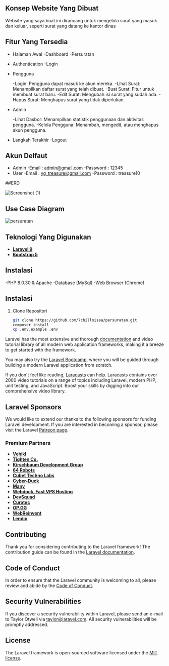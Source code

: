 ## Konsep Website Yang Dibuat

Website yang saya buat ini dirancang untuk mengelola surat yang masuk dan keluar, seperti surat yang datang ke kantor dinas

## Fitur Yang Tersedia

* Halaman Awal
      -Dashboard
      -Persuratan

* Authentication
      -Login
  
* Pengguna

    -Login: Pengguna dapat masuk ke akun mereka.
    -Lihat Surat: Menampilkan daftar surat yang telah dibuat.
    -Buat Surat: Fitur untuk membuat surat baru.
    -Edit Surat: Mengubah isi surat yang sudah ada.
    -Hapus Surat: Menghapus surat yang tidak diperlukan.
  
* Admin

    -Lihat Dasbor: Menampilkan statistik penggunaan dan aktivitas pengguna.
    -Kelola Pengguna: Menambah, mengedit, atau menghapus akun pengguna.

* Langkah Terakhir
    -Logout

## Akun Delfaut

* Admin
    -Email : admin@gmail.com
    -Password : 12345
* User
    -Email : yg_treasure@gmail.com
    -Password : treasure10

##ERD

![Screenshot (1)](https://github.com/user-attachments/assets/48ec5a62-c133-43d9-ae12-d8ee78a7630a)

## Use Case Diagram

![persuratan](https://github.com/user-attachments/assets/c1187063-0b62-41b8-9272-51645e59d2b4)


## Teknologi Yang Digunakan

- **[Laravel 9](https://laravel.com/)**
- **[Bootstrap 5](https://getbootstrap.com/)**

## Instalasi

-PHP 8.0.30 & Apache
-Database (MySql)
-Web Browser (Chrome)

## Instalasi

1. Clone Repositori
   ```bash
   git clone https://github.com/7chillnisaa/persuratan.git
   composer install
   cp .env.example .env

Laravel has the most extensive and thorough [documentation](https://laravel.com/docs) and video tutorial library of all modern web application frameworks, making it a breeze to get started with the framework.

You may also try the [Laravel Bootcamp](https://bootcamp.laravel.com), where you will be guided through building a modern Laravel application from scratch.

If you don't feel like reading, [Laracasts](https://laracasts.com) can help. Laracasts contains over 2000 video tutorials on a range of topics including Laravel, modern PHP, unit testing, and JavaScript. Boost your skills by digging into our comprehensive video library.

## Laravel Sponsors

We would like to extend our thanks to the following sponsors for funding Laravel development. If you are interested in becoming a sponsor, please visit the Laravel [Patreon page](https://patreon.com/taylorotwell).

### Premium Partners

- **[Vehikl](https://vehikl.com/)**
- **[Tighten Co.](https://tighten.co)**
- **[Kirschbaum Development Group](https://kirschbaumdevelopment.com)**
- **[64 Robots](https://64robots.com)**
- **[Cubet Techno Labs](https://cubettech.com)**
- **[Cyber-Duck](https://cyber-duck.co.uk)**
- **[Many](https://www.many.co.uk)**
- **[Webdock, Fast VPS Hosting](https://www.webdock.io/en)**
- **[DevSquad](https://devsquad.com)**
- **[Curotec](https://www.curotec.com/services/technologies/laravel/)**
- **[OP.GG](https://op.gg)**
- **[WebReinvent](https://webreinvent.com/?utm_source=laravel&utm_medium=github&utm_campaign=patreon-sponsors)**
- **[Lendio](https://lendio.com)**

## Contributing

Thank you for considering contributing to the Laravel framework! The contribution guide can be found in the [Laravel documentation](https://laravel.com/docs/contributions).

## Code of Conduct

In order to ensure that the Laravel community is welcoming to all, please review and abide by the [Code of Conduct](https://laravel.com/docs/contributions#code-of-conduct).

## Security Vulnerabilities

If you discover a security vulnerability within Laravel, please send an e-mail to Taylor Otwell via [taylor@laravel.com](mailto:taylor@laravel.com). All security vulnerabilities will be promptly addressed.

## License

The Laravel framework is open-sourced software licensed under the [MIT license](https://opensource.org/licenses/MIT).
